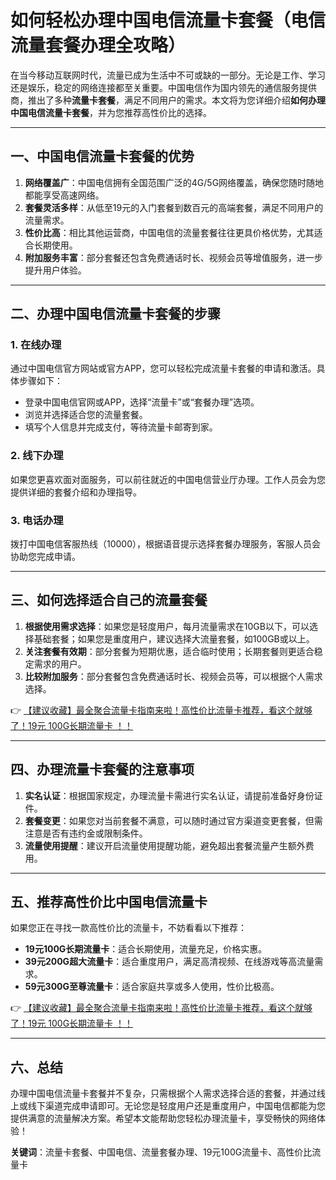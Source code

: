 # 如何轻松办理中国电信流量卡套餐（电信流量套餐办理全攻略）

在当今移动互联网时代，流量已成为生活中不可或缺的一部分。无论是工作、学习还是娱乐，稳定的网络连接都至关重要。中国电信作为国内领先的通信服务提供商，推出了多种**流量卡套餐**，满足不同用户的需求。本文将为您详细介绍**如何办理中国电信流量卡套餐**，并为您推荐高性价比的选择。

---

## 一、中国电信流量卡套餐的优势

1. **网络覆盖广**：中国电信拥有全国范围广泛的4G/5G网络覆盖，确保您随时随地都能享受高速网络。  
2. **套餐灵活多样**：从低至19元的入门套餐到数百元的高端套餐，满足不同用户的流量需求。  
3. **性价比高**：相比其他运营商，中国电信的流量套餐往往更具价格优势，尤其适合长期使用。  
4. **附加服务丰富**：部分套餐还包含免费通话时长、视频会员等增值服务，进一步提升用户体验。

---

## 二、办理中国电信流量卡套餐的步骤

### 1. 在线办理
通过中国电信官方网站或官方APP，您可以轻松完成流量卡套餐的申请和激活。具体步骤如下：
- 登录中国电信官网或APP，选择“流量卡”或“套餐办理”选项。  
- 浏览并选择适合您的流量套餐。  
- 填写个人信息并完成支付，等待流量卡邮寄到家。  

### 2. 线下办理
如果您更喜欢面对面服务，可以前往就近的中国电信营业厅办理。工作人员会为您提供详细的套餐介绍和办理指导。

### 3. 电话办理
拨打中国电信客服热线（10000），根据语音提示选择套餐办理服务，客服人员会协助您完成申请。

---

## 三、如何选择适合自己的流量套餐

1. **根据使用需求选择**：如果您是轻度用户，每月流量需求在10GB以下，可以选择基础套餐；如果您是重度用户，建议选择大流量套餐，如100GB或以上。  
2. **关注套餐有效期**：部分套餐为短期优惠，适合临时使用；长期套餐则更适合稳定需求的用户。  
3. **比较附加服务**：部分套餐包含免费通话时长、视频会员等，可以根据个人需求选择。  

👉 [【建议收藏】最全聚合流量卡指南来啦！高性价比流量卡推荐，看这个就够了！19元 100G长期流量卡 ！！](https://bit.ly/Liuliangka)

---

## 四、办理流量卡套餐的注意事项

1. **实名认证**：根据国家规定，办理流量卡需进行实名认证，请提前准备好身份证件。  
2. **套餐变更**：如果您对当前套餐不满意，可以随时通过官方渠道变更套餐，但需注意是否有违约金或限制条件。  
3. **流量使用提醒**：建议开启流量使用提醒功能，避免超出套餐流量产生额外费用。  

---

## 五、推荐高性价比中国电信流量卡

如果您正在寻找一款高性价比的流量卡，不妨看看以下推荐：
- **19元100G长期流量卡**：适合长期使用，流量充足，价格实惠。  
- **39元200G超大流量卡**：适合重度用户，满足高清视频、在线游戏等高流量需求。  
- **59元300G至尊流量卡**：适合家庭共享或多人使用，性价比极高。  

👉 [【建议收藏】最全聚合流量卡指南来啦！高性价比流量卡推荐，看这个就够了！19元 100G长期流量卡 ！！](https://bit.ly/Liuliangka)

---

## 六、总结

办理中国电信流量卡套餐并不复杂，只需根据个人需求选择合适的套餐，并通过线上或线下渠道完成申请即可。无论您是轻度用户还是重度用户，中国电信都能为您提供满意的流量解决方案。希望本文能帮助您轻松办理流量卡，享受畅快的网络体验！

**关键词**：流量卡套餐、中国电信、流量套餐办理、19元100G流量卡、高性价比流量卡